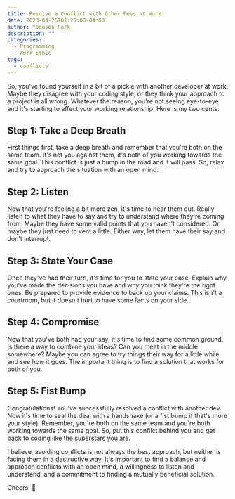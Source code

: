 ```yaml
---
title: Resolve a Conflict with Other Devs at Work
date: 2023-04-26T01:25:00-04:00
author: Yoonsoo Park
description: ""
categories:
  - Programming
  - Work Ethic
tags:
  - conflicts
---
```

So, you've found yourself in a bit of a pickle with another developer at work. Maybe they disagree with your coding style, or they think your approach to a project is all wrong. Whatever the reason, you're not seeing eye-to-eye and it's starting to affect your working relationship. Here is my two cents.

## Step 1: Take a Deep Breath
First things first, take a deep breath and remember that you're both on the same team. It's not you against them, it's both of you working towards the same goal. This conflict is just a bump in the road and it will pass. So, relax and try to approach the situation with an open mind.

## Step 2: Listen
Now that you're feeling a bit more zen, it's time to hear them out. Really listen to what they have to say and try to understand where they're coming from. Maybe they have some valid points that you haven't considered. Or maybe they just need to vent a little. Either way, let them have their say and don't interrupt.

## Step 3: State Your Case
Once they've had their turn, it's time for you to state your case. Explain why you've made the decisions you have and why you think they're the right ones. Be prepared to provide evidence to back up your claims. This isn't a courtroom, but it doesn't hurt to have some facts on your side.

## Step 4: Compromise
Now that you've both had your say, it's time to find some common ground. Is there a way to combine your ideas? Can you meet in the middle somewhere? Maybe you can agree to try things their way for a little while and see how it goes. The important thing is to find a solution that works for both of you.

## Step 5: Fist Bump
Congratulations! You've successfully resolved a conflict with another dev. Now it's time to seal the deal with a handshake (or a fist bump if that's more your style). Remember, you're both on the same team and you're both working towards the same goal. So, put this conflict behind you and get back to coding like the superstars you are.

I believe, avoiding conflicts is not always the best approach, but neither is facing them in a destructive way. It's important to find a balance and approach conflicts with an open mind, a willingness to listen and understand, and a commitment to finding a mutually beneficial solution.

Cheers! 🍺

